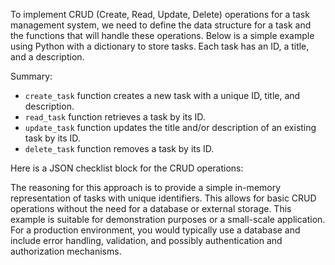 To implement CRUD (Create, Read, Update, Delete) operations for a task management system, we need to define the data structure for a task and the functions that will handle these operations. Below is a simple example using Python with a dictionary to store tasks. Each task has an ID, a title, and a description.


Summary:
- `create_task` function creates a new task with a unique ID, title, and description.
- `read_task` function retrieves a task by its ID.
- `update_task` function updates the title and/or description of an existing task by its ID.
- `delete_task` function removes a task by its ID.

Here is a JSON checklist block for the CRUD operations:


The reasoning for this approach is to provide a simple in-memory representation of tasks with unique identifiers. This allows for basic CRUD operations without the need for a database or external storage. This example is suitable for demonstration purposes or a small-scale application. For a production environment, you would typically use a database and include error handling, validation, and possibly authentication and authorization mechanisms.
